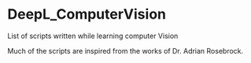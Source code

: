 # DeepL_ComputerVision
List of scripts written while learning computer Vision

Much of the scripts are inspired from the works of Dr. Adrian Rosebrock. 
